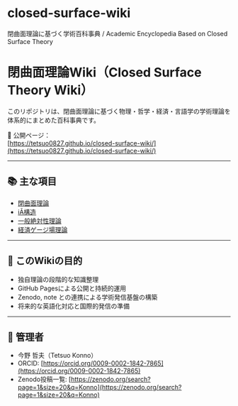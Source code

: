 # closed-surface-wiki
閉曲面理論に基づく学術百科事典 / Academic Encyclopedia Based on Closed Surface Theory
# 閉曲面理論Wiki（Closed Surface Theory Wiki）

このリポジトリは、閉曲面理論に基づく物理・哲学・経済・言語学の学術理論を体系的にまとめた百科事典です。

🔗 公開ページ：  
[https://tetsuo0827.github.io/closed-surface-wiki/](https://tetsuo0827.github.io/closed-surface-wiki/)

---

## 📚 主な項目

- [閉曲面理論](./閉曲面理論.md)
- [iĀ構造](./iĀ構造.md)
- [一般絶対性理論](./一般絶対性理論.md)
- [経済ゲージ場理論](./経済ゲージ場理論.md)

---

## 🧭 このWikiの目的

- 独自理論の段階的な知識整理
- GitHub Pagesによる公開と持続的運用
- Zenodo, note との連携による学術発信基盤の構築
- 将来的な英語化対応と国際的発信の準備

---

## 👤 管理者

- 今野 哲夫（Tetsuo Konno）  
- ORCID: [https://orcid.org/0009-0002-1842-7865](https://orcid.org/0009-0002-1842-7865)  
- Zenodo投稿一覧: [https://zenodo.org/search?page=1&size=20&q=Konno](https://zenodo.org/search?page=1&size=20&q=Konno)
